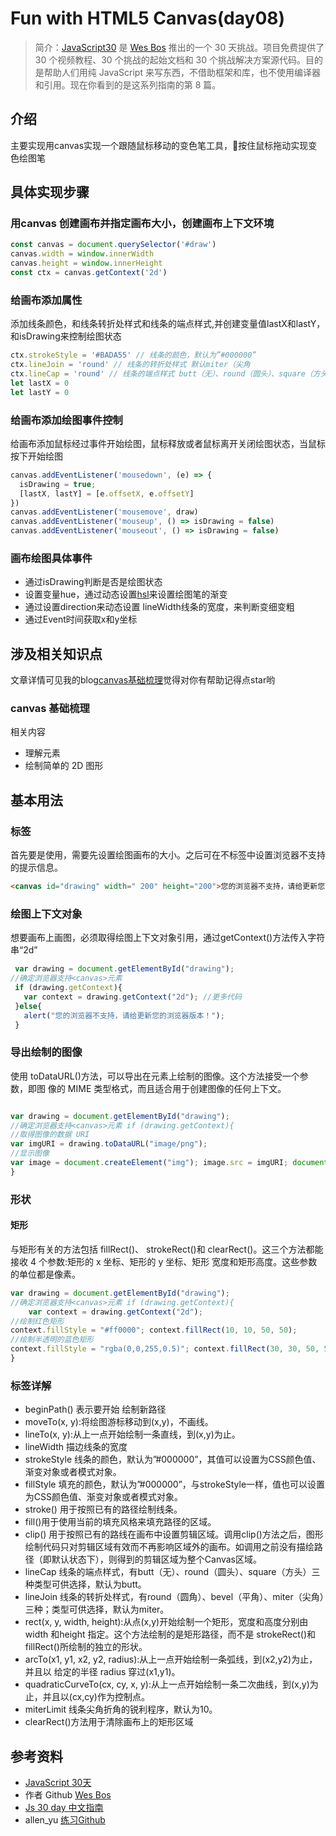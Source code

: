 # Fun with HTML5 Canvas(day08)
> 简介：[JavaScript30](https://javascript30.com) 是 [Wes Bos](https://github.com/wesbos) 推出的一个 30 天挑战。项目免费提供了 30 个视频教程、30 个挑战的起始文档和 30 个挑战解决方案源代码。目的是帮助人们用纯 JavaScript 来写东西，不借助框架和库，也不使用编译器和引用。现在你看到的是这系列指南的第 8 篇。

## 介绍
主要实现用canvas实现一个跟随鼠标移动的变色笔工具，按住鼠标拖动实现变色绘图笔

## 具体实现步骤
### 用canvas 创建画布并指定画布大小，创建画布上下文环境
```js
const canvas = document.querySelector('#draw')
canvas.width = window.innerWidth
canvas.height = window.innerHeight
const ctx = canvas.getContext('2d')
```
### 给画布添加属性
添加线条颜色，和线条转折处样式和线条的端点样式,并创建变量值lastX和lastY，和isDrawing来控制绘图状态
```js
ctx.strokeStyle = '#BADA55' // 线条的颜色，默认为”#000000”
ctx.lineJoin = 'round' // 线条的转折处样式 默认miter（尖角
ctx.lineCap = 'round' // 线条的端点样式 butt（无）、round（圆头）、square（方头）
let lastX = 0
let lastY = 0
```
### 给画布添加绘图事件控制
给画布添加鼠标经过事件开始绘图，鼠标释放或者鼠标离开关闭绘图状态，当鼠标按下开始绘图
```js
canvas.addEventListener('mousedown', (e) => {
  isDrawing = true;
  [lastX, lastY] = [e.offsetX, e.offsetY]
})
canvas.addEventListener('mousemove', draw)
canvas.addEventListener('mouseup', () => isDrawing = false)
canvas.addEventListener('mouseout', () => isDrawing = false)
```
### 画布绘图具体事件
* 通过isDrawing判断是否是绘图状态
* 设置变量hue，通过动态设置[hsl](https://developer.mozilla.org/zh-CN/docs/Web/CSS/color_value)来设置绘图笔的渐变
* 通过设置direction来动态设置 lineWidth线条的宽度，来判断变细变粗
* 通过Event时间获取x和y坐标
## 涉及相关知识点
文章详情可见我的blog[canvas基础梳理](https://github.com/terry-ice/blog/edit/master/Canvas/)觉得对你有帮助记得点star哟
### canvas 基础梳理
相关内容
* 理解<canvas>元素
* 绘制简单的 2D 图形
## 基本用法
### 标签
首先要是使用<canvas>，需要先设置绘图画布的大小。之后可在不标签中设置浏览器不支持的提示信息。
```html
<canvas id="drawing" width=" 200" height="200">您的浏览器不支持，请给更新您的浏览器版本！</canvas>
```
### 绘图上下文对象
想要画布上画图，必须取得绘图上下文对象引用，通过getContext()方法传入字符串“2d”
```js
 var drawing = document.getElementById("drawing");
//确定浏览器支持<canvas>元素
 if (drawing.getContext){
   var context = drawing.getContext("2d"); //更多代码
 }else{
   alert("您的浏览器不支持，请给更新您的浏览器版本！");
 }
```
### 导出绘制的图像
使用 toDataURL()方法，可以导出在<canvas>元素上绘制的图像。这个方法接受一个参数，即图 像的 MIME 类型格式，而且适合用于创建图像的任何上下文。
```js

var drawing = document.getElementById("drawing");
//确定浏览器支持<canvas>元素 if (drawing.getContext){
//取得图像的数据 URI
var imgURI = drawing.toDataURL("image/png");
//显示图像
var image = document.createElement("img"); image.src = imgURI; document.body.appendChild(image);
}
```
### 形状
#### 矩形
与矩形有关的方法包括 fillRect()、 strokeRect()和 clearRect()。这三个方法都能接收 4 个参数:矩形的 x 坐标、矩形的 y 坐标、矩形 宽度和矩形高度。这些参数的单位都是像素。
```js
var drawing = document.getElementById("drawing");
//确定浏览器支持<canvas>元素 if (drawing.getContext){
    var context = drawing.getContext("2d");
//绘制红色矩形
context.fillStyle = "#ff0000"; context.fillRect(10, 10, 50, 50);
//绘制半透明的蓝色矩形
context.fillStyle = "rgba(0,0,255,0.5)"; context.fillRect(30, 30, 50, 50);
}
```

### 标签详解
* beginPath() 表示要开始 绘制新路径
* moveTo(x, y):将绘图游标移动到(x,y)，不画线。
* lineTo(x, y):从上一点开始绘制一条直线，到(x,y)为止。
* lineWidth 描边线条的宽度
* strokeStyle 线条的颜色，默认为”#000000”，其值可以设置为CSS颜色值、渐变对象或者模式对象。
* fillStyle 填充的颜色，默认为”#000000”，与strokeStyle一样，值也可以设置为CSS颜色值、渐变对象或者模式对象。
* stroke() 用于按照已有的路径绘制线条。
* fill()用于使用当前的填充风格来填充路径的区域。
* clip() 用于按照已有的路线在画布中设置剪辑区域。调用clip()方法之后，图形绘制代码只对剪辑区域有效而不再影响区域外的画布。如调用之前没有描绘路径（即默认状态下），则得到的剪辑区域为整个Canvas区域。
* lineCap 线条的端点样式，有butt（无）、round（圆头）、square（方头）三种类型可供选择，默认为butt。
* lineJoin 线条的转折处样式，有round（圆角）、bevel（平角）、miter（尖角）三种；类型可供选择，默认为miter。
* rect(x, y, width, height):从点(x,y)开始绘制一个矩形，宽度和高度分别由 width 和height 指定。这个方法绘制的是矩形路径，而不是 strokeRect()和 fillRect()所绘制的独立的形状。
* arcTo(x1, y1, x2, y2, radius):从上一点开始绘制一条弧线，到(x2,y2)为止，并且以 给定的半径 radius 穿过(x1,y1)。
* quadraticCurveTo(cx, cy, x, y):从上一点开始绘制一条二次曲线，到(x,y)为止，并且以(cx,cy)作为控制点。
* miterLimit 线条尖角折角的锐利程序，默认为10。
* clearRect()方法用于清除画布上的矩形区域

## 参考资料
* [JavaScript 30天](https://javascript30.com/)
* 作者 Github [Wes Bos](https://github.com/wesbos)
* [Js 30 day 中文指南](https://github.com/soyaine/JavaScript30)
* allen_yu [练习Github](https://github.com/shunnien/JavaScript30day)